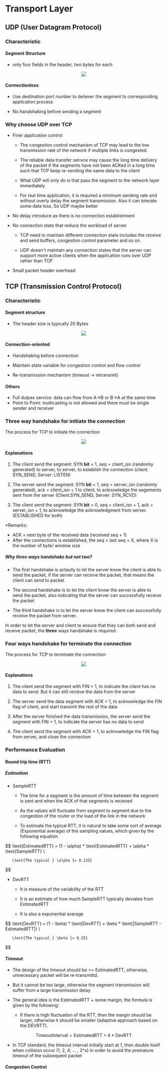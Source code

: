 # Transport Layer
## UDP (User Datagram Protocol)
### Characteristic
#### Segment Structure
* only four fields in the header, two bytes for each
<p align="center"> 
<img src="img/udp.png" />
</p>

#### Connectionless
  
  * Use destination port number to deliever the segment to corresponding application process
  
  * No handshaking before sending a segment

### Why choose UDP over TCP
*   Finer application control
   
       * The congestion control mechanism of TCP may lead to the low transmission rate of the network if multiple links is congested.
  
       * The reliable data transfer serivce may cause the long time delivery of the packet if the segments have not been ACKed in a long time such that TCP keep re-sending the same data to the client   
  
       * What UDP will only do is that pass the segment to the network layer immediately   
   
       * For real time application, it is required a minimum sending rate and without overly delay the segment transmission.  Also it can tolerate some data loss. So UDP maybe better
  
*   No delay introduce as there is no connection establishment

*   No connection state that reduce the workload of server
  
       * TCP need to maintain different connection state includes the receive and send buffers, congestion control parameter and so on.
  
       * UDP doesn't maintain any connection states that the server can support more active clients when the application runs over UDP rather than TCP

* Small packet header overhead
  
## TCP (Transmission Control Protocol)
### Characteristic
#### Segment structure
* The header size is typically 20 Bytes 
<p align="center"> 
<img src="img/tcp.png" />
</p>

#### Connection-oriented
* Handshaking before connection

* Maintain state variable for congestion control and flow control
  
* Re-transmission mechanism (timeout -> retransmit)
#### Others
* Full dulpex service: data can flow from A->B or B->A at the same time 
*  Point to Point: multicasting is not allowed and there must be single sender and receiver

### Three way handshake for initiate the connection
The process for TCP to initiate the connection
<p align="center"> 
<img src="img/3-way-handshakes.png" />
</p>

#### Explanations
1. The client send the segment: SYN **bit** = 1, seq = client_isn (randomly generated) to server, to server, to establish the connection (client: SYN_SEND, Server: LISTEN)
   
2. The server send the segment: SYN **bit** = 1, seq = server_isn (randomly generated), ack = client_isn + 1 to client, to acknowledge the segements sent from the server (Client:SYN_SEND, Server: SYN_RCVD)
   
3. The client send the segment: SYN **bit** = 0, seq = client_isn + 1, ack = server_isn + 1, to acknowledge the acknowledgment from server. (ESTABLISHED for both)

*Remarks: 
* ACK = next byte of the received data (received seq + 1)
* After the connections is established, the seq = last seq + X, where X is the number of byte/ window size

##### Why three ways handshake but not two?
* The first handshake is actaully to let the server know the client is able to send the packet, if the server can receive the packet, that means the client can send to packet 
   
* The second handshake is to let the client know the server is able to send the packet, also indicating that the server can successfully receive the packet
  
*  The third handshake is to let the server know the client can successfully receive the packet from server.

In order to let the server and client to ensure that they can both send and receive packet, the **three** ways handshake is required.

### Four ways handshake for terminate the connection
The process for TCP to terminate the connection
<p align="center"> 
<img src="img/4-ways-handshakes.png" />
</p>

#### Explanations
1. The client send the segment with FIN = 1, to indicate the client has no data to send. But it can still recieve the data from the server
   
2. The server send the data segment with ACK = 1, to acknowledge the FIN flag of client, and start transmit the rest of the data
   
3. After the server finished the data transmission, the server send the segment with FIN = 1, to indicate the server has no data to send

4. The client send the segment with ACK = 1, to acknowledge the FIN flag from server, and close the connection 


### Performance Evaluation 

#### Round trip time (RTT)

##### Estimation
* SampleRTT
  
  * The time for a segment is the amount of time between the segment is sent and when the ACK of that segments is recieved
  
  * As the values will fluctuate from segment to segment due to the congestion of the router or the load of the link in the network
  
  * To estimate the typical RTT, it is natural to take some sort of average (Exponential average) of the sampling values, which given by the following equation  

$$
       \text{EstimatedRTT} = (1 - \alpha) * \text{EstimatedRTT} + \alpha * \text{SampleRTT} \\

       \text{The typical } \alpha {= 0.125}
$$

* DevRTT
  
  * It is measure of the variability of the RTT
  
  * It is an estimate of how much SampleRTT typically deviates from EstimatedRTT
  
  * It is also a exponential average

$$
       \text{DevRTT} = (1 - \beta) * \text{DevRTT} + \beta * \text{|SampleRTT - EstimatedRTT|} \\

       \text{The typical } \beta {= 0.25}
$$
#### Timeout 
* The design of the timeout should be >= EstimatedRTT, otherwise, unnecessary packet will be re-transmittd. 

* But it cannot be too large, otherwise the segment transmission will suffer from a large transmission delay

* The general idea is the EstimatedRTT + some margin, the formula is given by the following:

  * If there is high fluctuation of the RTT, then the margin should be larger, otherwise it should be smaller (adaptive approach based on the DEVRTT). 

$$
       \text{TimeoutInterval} = \text{EstimatedRTT} + 4 * \text{DevRTT}
$$

* In TCP standard, the timeout interval initially start at 1, then double itself when collision occur (1, 2, 4, ... , 2^x) in order to avoid the premature timeout of the subsequent packet

#### Congestion Control
   
